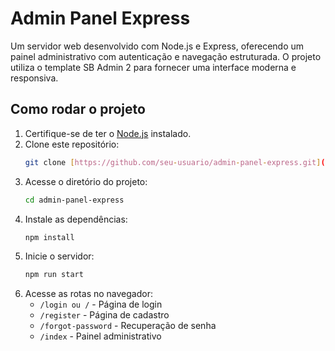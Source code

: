# Admin Panel Express

Um servidor web desenvolvido com Node.js e Express, oferecendo um painel administrativo com autenticação e navegação estruturada. O projeto utiliza o template SB Admin 2 para fornecer uma interface moderna e responsiva.

## Como rodar o projeto

1. Certifique-se de ter o [Node.js](https://nodejs.org/) instalado.
2. Clone este repositório:
   ```bash
   git clone [https://github.com/seu-usuario/admin-panel-express.git](https://github.com/Matheus-Oli/admin-panel-express)
   ```
3. Acesse o diretório do projeto:
   ```bash
   cd admin-panel-express
   ```
4. Instale as dependências:
   ```bash
   npm install
   ```
5. Inicie o servidor:
   ```bash
   npm run start
   ```
6. Acesse as rotas no navegador:
   - `/login ou /` - Página de login
   - `/register` - Página de cadastro
   - `/forgot-password` - Recuperação de senha
   - `/index` - Painel administrativo
